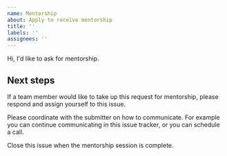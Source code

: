 ```yaml
---
name: Mentorship
about: Apply to receive mentorship
title: ''
labels: ''
assignees: ''
---
```


Hi, I'd like to ask for mentorship.

<!-- Please write what you need help with. Be as clear and detailed as possible. -->

## Next steps

If a team member would like to take up this request for mentorship, please respond and assign yourself to this issue.

Please coordinate with the submitter on how to communicate. For example you can continue communicating in this issue tracker, or you can schedule a call.

Close this issue when the mentorship session is complete.
